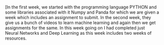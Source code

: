 [In the first week, we started with the programming language PYTHON and some libraries associated with it Numpy and Panda for which we are given a week which includes an assignment to submit. In the second week, they give us a bunch of videos to learn machine learning and again then we get assignments for the same. In this week going on I had completed just Neural Networks and Deep Learning as this week includes two weeks of resources. 
